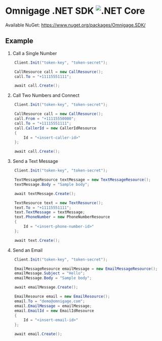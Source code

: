 # Omnigage .NET SDK ![.NET Core](https://github.com/omnigage/omnigage-sdk-dotnet/workflows/.NET%20Core/badge.svg)

Available NuGet: https://www.nuget.org/packages/Omnigage.SDK/

## Example

1. Call a Single Number

```csharp
    Client.Init("token-key", "token-secret");

    CallResource call = new CallResource();
    call.To = "+11115551111";

    await call.Create();
```

2. Call Two Numbers and Connect

```csharp
    Client.Init("token-key", "token-secret");

    CallResource call = new CallResource();
    call.From = "+11115550000";
    call.To = "+11115551111";
    call.CallerId = new CallerIdResource
    {
        Id = "<insert-caller-id>"
    };

    await call.Create();
```

3. Send a Text Message

```csharp
    Client.Init("token-key", "token-secret");

    TextMessageResource textMessage = new TextMessageResource();
    textMessage.Body = "Sample body";

    await textMessage.Create();

    TextResource text = new TextResource();
    text.To = "+11115551111";
    text.TextMessage = textMessage;
    text.PhoneNumber = new PhoneNumberResource
    {
        Id = "<insert-phone-number-id>"
    };

    await text.Create();
```

4. Send an Email

```csharp
    Client.Init("token-key", "token-secret");

    EmailMessageResource emailMessage = new EmailMessageResource();
    emailMessage.Subject = "Hello";
    emailMessage.Body = "Sample body";

    await emailMessage.Create();

    EmailResource email = new EmailResource();
    email.To = "demo@omnigage.com";
    email.EmailMessage = emailMessage;
    email.EmailId = new EmailIdResource
    {
        Id = "<insert-email-id>"
    };

    await email.Create();
```
